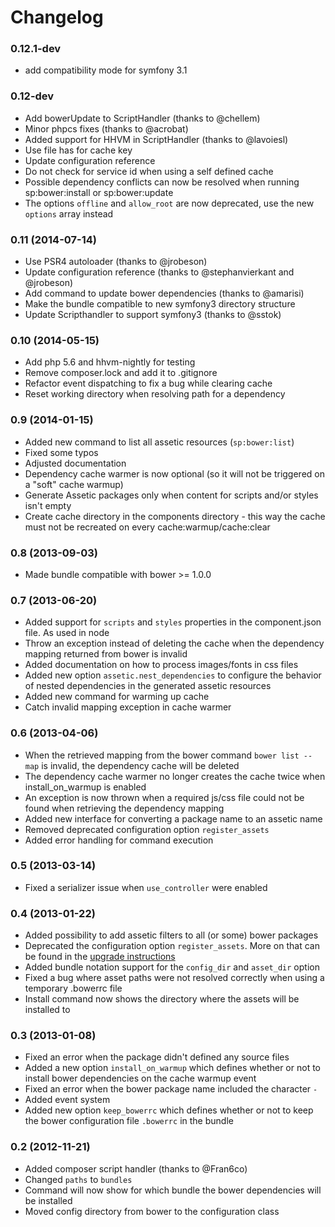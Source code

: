 Changelog
=========


### 0.12.1-dev

* add compatibility mode for symfony 3.1

### 0.12-dev

* Add bowerUpdate to ScriptHandler (thanks to @chellem)
* Minor phpcs fixes (thanks to @acrobat)
* Added support for HHVM in ScriptHandler (thanks to @lavoiesl)
* Use file has for cache key
* Update configuration reference
* Do not check for service id when using a self defined cache
* Possible dependency conflicts can now be resolved when running sp:bower:install or sp:bower:update
* The options `offline` and `allow_root` are now deprecated, use the new `options` array instead

### 0.11 (2014-07-14)

* Use PSR4 autoloader (thanks to @jrobeson)
* Update configuration reference (thanks to @stephanvierkant and @jrobeson)
* Add command to update bower dependencies (thanks to @amarisi)
* Make the bundle compatible to new symfony3 directory structure
* Update Scripthandler to support symfony3 (thanks to @sstok)

### 0.10 (2014-05-15)

* Add php 5.6 and hhvm-nightly for testing
* Remove composer.lock and add it to .gitignore
* Refactor event dispatching to fix a bug while clearing cache
* Reset working directory when resolving path for a dependency

### 0.9 (2014-01-15)

* Added new command to list all assetic resources (`sp:bower:list`)
* Fixed some typos
* Adjusted documentation
* Dependency cache warmer is now optional (so it will not be triggered on a "soft" cache warmup)
* Generate Assetic packages only when content for scripts and/or styles isn't empty
* Create cache directory in the components directory - this way the cache must not be recreated on every cache:warmup/cache:clear

### 0.8 (2013-09-03)

* Made bundle compatible with bower >= 1.0.0

### 0.7 (2013-06-20)

* Added support for ```scripts``` and ```styles``` properties in the component.json file. As used in node
* Throw an exception instead of deleting the cache when the dependency mapping returned from bower is invalid
* Added documentation on how to process images/fonts in css files
* Added new option `assetic.nest_dependencies` to configure the behavior of nested dependencies in the generated assetic resources
* Added new command for warming up cache
* Catch invalid mapping exception in cache warmer

### 0.6 (2013-04-06)

* When the retrieved mapping from the bower command ```bower list --map``` is invalid, the dependency cache will be deleted
* The dependency cache warmer no longer creates the cache twice when install_on_warmup is enabled
* An exception is now thrown when a required js/css file could not be found when retrieving the dependency mapping
* Added new interface for converting a package name to an assetic name
* Removed deprecated configuration option ```register_assets```
* Added error handling for command execution

### 0.5 (2013-03-14)

* Fixed a serializer issue when ```use_controller``` were enabled

### 0.4 (2013-01-22)

* Added possibility to add assetic filters to all (or some) bower packages
* Deprecated the configuration option ```register_assets```. More on that can be found in the [upgrade instructions](Upgrade.md)
* Added bundle notation support for the ```config_dir``` and ```asset_dir``` option
* Fixed a bug where asset paths were not resolved correctly when using a temporary .bowerrc file
* Install command now shows the directory where the assets will be installed to

### 0.3 (2013-01-08)

* Fixed an error when the package didn't defined any source files
* Added a new option ```install_on_warmup``` which defines whether or not to install bower dependencies on the cache warmup event
* Fixed an error when the bower package name included the character ```-```
* Added event system
* Added new option ```keep_bowerrc``` which defines whether or not to keep the bower configuration file ```.bowerrc``` in the bundle

### 0.2 (2012-11-21)

* Added composer script handler (thanks to @Fran6co)
* Changed ```paths``` to ```bundles```
* Command will now show for which bundle the bower dependencies will be installed
* Moved config directory from bower to the configuration class
